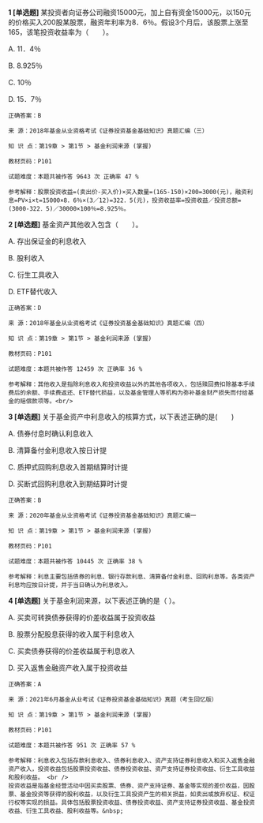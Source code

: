**1 [单选题]** 某投资者向证券公司融资15000元，加上自有资金15000元，以150元的价格买入200股某股票，融资年利率为8．6％。假设3个月后，该股票上涨至165，该笔投资收益率为（&emsp;&emsp;）。

A. 11．4％

B. 8.925％

C. 10％

D. 15．7％

```
正确答案：B

来 源：2018年基金从业资格考试《证券投资基金基础知识》真题汇编（三）

知 识 点：第19章 > 第1节 > 基金利润来源 (掌握)

教材页码：P101

试题难度：本题共被作答 9643 次 正确率 47 %

参考解释：股票投资收益=(卖出价-买入价)×买入数量=(165-150)×200=3000(元)，融资利息=PV×i×t=15000×8．6％×(3／12)=322．5(元)，投资收益率=投资收益／投资总额=(3000-322．5)／30000×100％=8.925％。
```


**2 [单选题]** 基金资产其他收入包含（　　）。

A. 存出保证金的利息收入

B. 股利收入

C. 衍生工具收入

D. ETF替代收入<br/>

```
正确答案：D

来 源：2018年基金从业资格考试《证券投资基金基础知识》真题汇编（四）

知 识 点：第19章 > 第1节 > 基金利润来源 (掌握)

教材页码：P101

试题难度：本题共被作答 12459 次 正确率 36 %

参考解释：其他收入是指除利息收入和投资收益以外的其他各项收入，包括赎回费扣除基本手续费后的余额、手续费返还、ETF替代损益，以及基金管理人等机构为弥补基金财产损失而付给基金的赔偿款项等。<br/>
```


**3 [单选题]** 关于基金资产中利息收入的核算方式，以下表述正确的是(&emsp;&emsp;)

A. 债券付息时确认利息收入

B. 清算备付金利息收入按日计提

C. 质押式回购利息收入首期结算时计提

D. 买断式回购利息收入到期结算时计提

```
正确答案：B

来 源：2020年基金从业资格考试《证券投资基金基础知识》真题汇编一

知 识 点：第19章 > 第1节 > 基金利润来源 (掌握)

教材页码：P101

试题难度：本题共被作答 10445 次 正确率 38 %

参考解释：利息主要包括债券的利息、银行存款利息、清算备付金利息、回购利息等。各类资产利息均应按日计提，并于当日确认为利息收入。
```


**4 [单选题]** 关于基金利润来源，以下表述正确的是（ ）。

A. 买卖可转换债券获得的价差收益属于投资收益

B. 股票分配股息获得的收入属于利息收入

C. 买卖债券获得的价差收益属于利息收入

D. 买入返售金融资产收入属于投资收益

```
正确答案：A

来 源：2021年6月基金从业考试《证券投资基金基础知识》真题（考生回忆版）

知 识 点：第19章 > 第1节 > 基金利润来源 (掌握)

教材页码：P101

试题难度：本题共被作答 951 次 正确率 57 %

参考解释：利息收入包括存款利息收入、债券利息收入、资产支持证券利息收入和买入返售金融资产收入，投资收益包括股票投资收益、债券投资收益、资产支持证券投资收益、衍生工具收益和股利收益。 <br />
投资收益是指基金经营活动中因买卖股票、债券、资产支持证券、基金等实现的差价收益，因股票、基金投资等获得的股利收益，以及衍生工具投资产生的相关损益，如卖出或放弃权证、权证行权等实现的损益。具体包括股票投资收益、债券投资收益、资产支持证券投资收益、基金投资收益、衍生工具收益、股利收益等。&nbsp;
```

